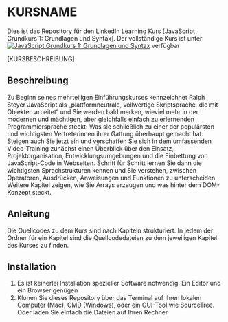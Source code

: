 # KURSNAME
Dies ist das Repository für den LinkedIn Learning Kurs [JavaScript Grundkurs 1: Grundlagen und Syntax]. Der vollständige Kurs ist unter 
[![JavaScript Grundkurs 1: Grundlagen und Syntax](COURSEIMAGE)](https://www.linkedin.com/learning/javascript-grundkurs-1-grundlagen-und-syntax) verfügbar

[KURSBESCHREIBUNG]
## Beschreibung
Zu Beginn seines mehrteiligen Einführungskurses kennzeichnet Ralph Steyer JavaScript als „plattformneutrale, vollwertige Skriptsprache, die mit Objekten arbeitet“ und Sie werden bald merken, wieviel mehr in der modernen und mächtigen, aber gleichfalls einfach zu erlernenden Programmiersprache steckt: Was sie schließlich zu einer der populärsten und wichtigsten Vertreterinnen ihrer Gattung überhaupt gemacht hat. Steigen auch Sie jetzt ein und verschaffen Sie sich in dem umfassenden Video-Training zunächst einen Überblick über den Einsatz, Projektorganisation, Entwicklungsumgebungen und die Einbettung von JavaScript-Code in Webseiten. Schritt für Schritt lernen Sie dann die wichtigsten Sprachstrukturen kennen und Sie verstehen, zwischen Operatoren, Ausdrücken, Anweisungen und Funktionen zu unterscheiden. Weitere Kapitel zeigen, wie Sie Arrays erzeugen und was hinter dem DOM-Konzept steckt.

## Anleitung
Die Quellcodes zu dem Kurs sind nach Kapiteln strukturiert. In jedem der Ordner für ein Kapitel sind die Quellcodedateien zu dem jeweiligen Kapitel des Kurses zu finden.

## Installation
1. Es ist keinerlei Installation spezieller Software notwendig. Ein Editor und ein Browser genügen
2. Klonen Sie dieses Repository über das Terminal auf Ihren lokalen Computer (Mac), CMD (Windows), oder ein GUI-Tool wie SourceTree. Oder laden Sie einfach die Dateien auf Ihren Rechner
